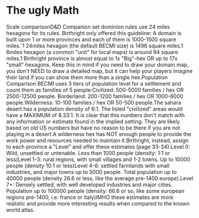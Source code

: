 # The ugly Math

 Scale comparisonD&D Companion set dominion rules use 24 miles hexagons for its rules. Birthright only offered this guideline: A domain is built upon 1 or more provinces and each of them is 1000-1500 square miles.\`1 24miles hexagon \(the default BECMI size\) is 1496 square miles.1 6miles hexagon \(a common "unit" for local maps\) is around 94 square miles.1 Birthright province is almost equal to 1x "Big"-hex OR up to 17x "small" hexagons. Keep this in mind if you need to draw your domain map, you don't NEED to draw a detailed map, but it can help your players imagine their land if you can show them more than a single hex.Population Comparison BECMI uses 3 tiers of population level for a settlement and count them as families of 5 people:Civilized: 500-5000 families / hex OR 2500-12500 people. Borderland: 200-1200 families / hex OR 1000-6000 people.Wilderness: 10-100 families / hex OR 50-500 people.The sahara desert has a population density of 6:1.  The listed "civilized" areas would have a MAXIMUM of 8.33:1. It is clear that this numbers don't match with any information or estimate found in the implied setting. They are likely based on old US numbers but have no reason to be there if you are not playing in a desert.A wilderness hex has NOT enough people to provide the work power and resources needed to maintain it.Birthright, instead, assign to each province a "Level" and offer these estimates \(page 33-34\):Level 0: Wild, unsettled or untenable. Less than 1000 people \(density: 1:1 or less\)Level 1-3: rural regions, with small villages and 1-2 towns. Up to 10000 people \(density 10:1 or less\)Level 4-6: settled farmlands with small industries, and major towns up to 5000 people. Total population up to 40000 people \(density 26.6 or less, like the average pre-1400 europe\).Level 7+: Densely settled, with well developed industries and major cities. Population up to 100000 people \(density: 66.6 or so, like some european regions pre-1400, i.e. france or italy\)IMHO these estimates are more realistic and provide more interesting results when compared to the known world atlas.

